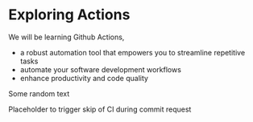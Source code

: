 # Exploring Actions
We will be learning Github Actions,
- a robust automation tool that empowers you to streamline repetitive tasks
- automate your software development workflows
- enhance productivity and code quality

Some random text

Placeholder to trigger skip of CI during commit request